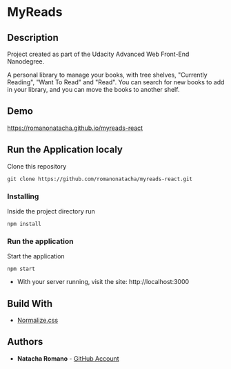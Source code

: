 MyReads
===============================

## Description

Project created as part of the Udacity Advanced Web Front-End Nanodegree.

A personal library to manage your books, with tree shelves, "Currently Reading", "Want To Read" and "Read".
You can search for new books to add in your library, and you can move the books to another shelf.

## Demo

https://romanonatacha.github.io/myreads-react

## Run the Application localy

Clone this repository

```
git clone https://github.com/romanonatacha/myreads-react.git
```

### Installing

Inside the project directory run

```
npm install
```

### Run the application

Start the application

```
npm start
```

* With your server running, visit the site: http://localhost:3000

## Build With

* [Normalize.css](https://reactjs.org/)

 ## Authors

* **Natacha Romano** - [GitHub Account](https://github.com/romanonatacha)